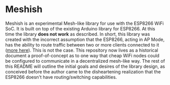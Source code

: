 # Meshish

Meshish is an experimental Mesh-like library for use with the ESP8266 WiFi SoC. 
It is built on top of the existing Arduino library for ESP8266. At this time the
library __does not work__ as described. In short, this library was
created with the incorrect assumption that the ESP8266, acting in AP Mode, has
the ability to route traffic between two or more clients connected to it
([more here](http://www.esp8266.com/viewtopic.php?f=32&t=4686)). This is not the
case. This repository now lives as a historical document a proof-of-concept as
to one way that cheap WiFi nodes could be configured to communicate in a decentralized
mesh-like way. The rest of this README will outline the initial goals and desires of
the library design, as conceived before the author came to the disheartening realization
that the ESP8266 doesn't have routing/switching capabilities. 
